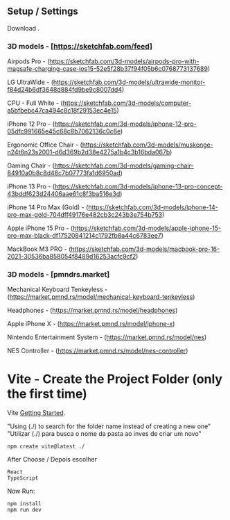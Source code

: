 

## Setup / Settings

Download []().


### 3D models - [https://sketchfab.com/feed]

Airpods Pro - (https://sketchfab.com/3d-models/airpods-pro-with-magsafe-charging-case-ios15-52e5f28b37f94f05b6c0768773137689)

LG UltraWide - (https://sketchfab.com/3d-models/ultrawide-monitor-f84d24b6df3648d884fd9be9c8007dd4)

CPU - Full White - (https://sketchfab.com/3d-models/computer-a5bfbebc47ca494c8c18f29153ec4e15)

iPhone 12 Pro - (https://sketchfab.com/3d-models/iphone-12-pro-05dfc991665e45c68c8b7062136c0c6e)

Ergonomic Office Chair - (https://sketchfab.com/3d-models/muskonge-n24t6n23s2001-d6d369b2d38e4275a1b4c3b16bda067b)

Gaming Chair - (https://sketchfab.com/3d-models/gaming-chair-84910a0b8c8d48c7b07773fa1d6950ad)

iPhone 13 Pro - (https://sketchfab.com/3d-models/iphone-13-pro-concept-43bddf623d24406aae61c8f3ba516e3d)

iPhone 14 Pro Max (Gold) - (https://sketchfab.com/3d-models/iphone-14-pro-max-gold-704dff49176e482cb3c243b3e754b753)

Apple iPhone 15 Pro - (https://sketchfab.com/3d-models/apple-iphone-15-pro-max-black-df17520841214c1792fb8a44c6783ee7)

MackBook M3 PRO - (https://sketchfab.com/3d-models/macbook-pro-16-2021-30536ba858054f8489d16253acfc9cf2)

### 3D models - [pmndrs.market] 

Mechanical Keyboard Tenkeyless - (https://market.pmnd.rs/model/mechanical-keyboard-tenkeyless)

Headphones - (https://market.pmnd.rs/model/headphones)

Apple iPhone X - (https://market.pmnd.rs/model/iphone-x)

Nintendo Entertainment System - (https://market.pmnd.rs/model/nes)

NES Controller - (https://market.pmnd.rs/model/nes-controller)


# Vite - Create the Project Folder (only the first time)

Vite [Getting Started](https://vitejs.dev/guide/).

"Using (./) to search for the folder name instead of creating a new one"
"Utilizar (./) para busca o nome da pasta ao inves de criar um novo"

```
npm create vite@latest ./
```

After Choose / Depois escolher

```
React
TypeScript
```

Now Run: 

```
npm install
npm run dev
```







